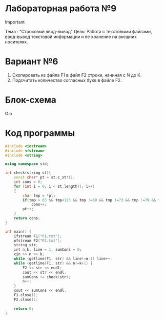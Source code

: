 # Лабораторная работа №9
>[!IMPORTANT]
>Тема : "Строковый ввод-вывод"
>Цель: Работа с текстовыми файлами, ввод-вывод текстовой информации и ее хранение на внешних носителях.

# Вариант №6
1. Скопировать из файла F1 в файл F2 строки, начиная с N до K.
2. Подсчитать количество согласных букв в файле F2.
# Блок-схема
О.о
# Код программы

```cpp
#include <iostream>
#include <fstream>
#include <string>

using namespace std;

int check(string st){
    const char* pt = st.c_str();
    int cons = 0;
    for (int i = 0; i < st.length(); i++)
    {
        char tmp = *pt;
        if(tmp > 65 && tmp<123 && tmp !=69 && tmp !=73 && tmp !=79 && tmp !=85 && tmp !=89 && tmp !=97 && tmp !=101 && tmp !=105 && tmp !=111 && tmp !=117 && tmp !=121 )
            cons++;
        pt++;
    }
    return cons;
}

int main() {
    ifstream F1("F1.txt");
    ofstream F2("F2.txt");
    string str;
    int n,k, line = 1, sumCons = 0;
    cin >> n >> k;
    while (getline(F1, str) && line!=n-1) line++;
    while (getline(F1, str) && n!=k+1) {
        F2 << str << endl;
        cout << str << endl;
        sumCons += check(str);
        n++;
    }
    cout << sumCons << endl;
    F1.close();
    F2.close();
    
    return 0;
}


```
